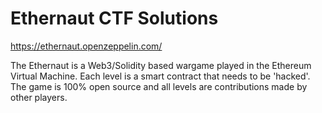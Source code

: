 # Ethernaut CTF Solutions

https://ethernaut.openzeppelin.com/

The Ethernaut is a Web3/Solidity based wargame played in the Ethereum Virtual Machine. Each level is a smart contract that needs to be 'hacked'. The game is 100% open source and all levels are contributions made by other players. 
